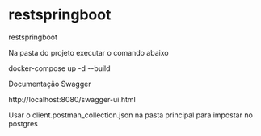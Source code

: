 # restspringboot
restspringboot

Na pasta do projeto executar o comando abaixo

docker-compose up -d --build

Documentação Swagger

http://localhost:8080/swagger-ui.html


Usar o client.postman_collection.json na pasta principal para impostar no postgres
